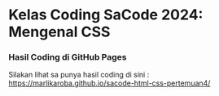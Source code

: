 # Kelas Coding SaCode 2024: Mengenal CSS


### Hasil Coding di GitHub Pages
Silakan lihat sa punya hasil coding di sini : https://marlikaroba.github.io/sacode-html-css-pertemuan4/
